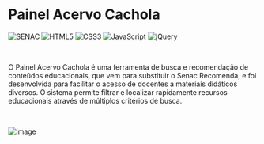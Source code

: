 # Painel Acervo Cachola

![SENAC](https://img.shields.io/badge/SENAC-blue?style=for-the-badge)
![HTML5](https://img.shields.io/badge/HTML5-E34F26?style=for-the-badge&logo=html5&logoColor=white)
![CSS3](https://img.shields.io/badge/CSS3-1572B6?style=for-the-badge&logo=css3&logoColor=white)
![JavaScript](https://img.shields.io/badge/JavaScript-323330?style=for-the-badge&logo=javascript&logoColor=F7DF1E)
![jQuery](https://img.shields.io/badge/jQuery-0769AD?style=for-the-badge&logo=jquery&logoColor=white)

<br>

O Painel Acervo Cachola é uma ferramenta de busca e recomendação de conteúdos educacionais, que vem para substituir o Senac Recomenda, e foi desenvolvida para facilitar o acesso de docentes a materiais didáticos diversos. O sistema permite filtrar e localizar rapidamente recursos educacionais através de múltiplos critérios de busca.

<br>

![image](https://github.com/user-attachments/assets/87ace5f3-9d32-48ed-a136-8f1b0564caf6)

